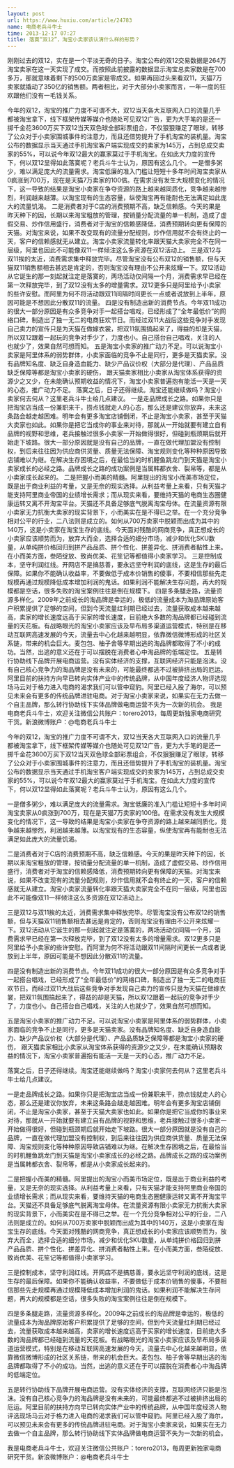 ```yaml
---
layout: post
url: https://www.huxiu.com/article/24783
name: 电商老兵斗牛士
time: 2013-12-17 07:27
title: 落寞“双12”，淘宝小卖家该认清什么样的形势？
---
```

刚刚过去的双12，实在是一个平淡无奇的日子。淘宝公布的双12交易数据是264万淘宝卖家在这一天实现了成交。而按照此前披露的数据显示淘宝总卖家数是在700多万，那就意味着剩下的500万卖家是零成交。如果再回过头来看双11，天猫7万卖家就撬动了350亿的销售额。两者相比，对于大部分小卖家而言，一年一度的狂欢跟他们没有一毛钱关系。

今年的双12，淘宝的推广力度不可谓不大，双12当天各大互联网入口的流量几乎都被淘宝拿下，线下框架传媒等媒介也随处可见双12广告，更为大手笔的是还一掷千金花3600万买下双12当天双色球全部彩票组合，不仅狠狠赚足了眼球，转移了公众对于小卖家围城事件的注意力，而且还借势提升了手机淘宝的装机量。淘宝公布的数据显示当天通过手机淘宝客户端实现成交的卖家为145万，占到总成交卖家的55%，可以说今年双12最大的赢家莫过于手机淘宝。在如此大力度的宣传下，何以双12显得如此落寞呢？老兵斗牛士认为，原因有这么几个。 一是僧多粥少，难以满足庞大的流量需求。淘宝低廉的准入门槛让短短十多年时间淘宝卖家从0疯涨到700万，现在是天猫7万卖家的100倍。在需求没有发生大规模变化的情况下，这一导致的结果是淘宝小卖家在争夺资源的路上越来越同质化，竞争越来越惨烈，利润越来越薄。以淘宝现有的生态容量，纵使淘宝再有能耐也无法满足如此庞大的流量饥渴。 二是消费者对于C店的消费预期不高，缺乏信赖感。今天的果是昨天种下的因，长期以来淘宝粗放的管理，按销量分配流量的单一机制，造成了虚假交易、炒作信用盛行，消费者对于淘宝的信赖感降低，消费预期转向更有保障的天猫。对淘宝来说，如果不改变现有的流量分配规则，炒作信用就不会有终止的一天，客户的信赖感就无从建立。淘宝小卖家流量转化率跟天猫大卖家完全不在同一层级，阿里也因此不可能像双11一样倾注这么多资源在双12活动上。 三是双12与双11挨的太近，消费需求集中释放完毕。尽管淘宝没有公布双12的销售额，但与天猫双11销售额相去甚远是肯定的，否则淘宝没有理由不公开来炫耀一下。双12活动从它诞生的那一刻起就注定是落寞的，两场活动仅间隔一个月，消费需求早已经在第一次释放完毕，到了双12没有太多的增量需求。双12更多只是阿里给予小卖家的些许安慰。而阿里为何不将活动跟双11间隔时间更长一点或者说放到上半年，原因可能是不想因此分散双11的流量。 四是没有制造出新的消费节点。今年双11成功的很大一部分原因是有众多竞争对手一起搭台唱戏，已经形成了“全年最低价”的网络口碑，制造出了独一无二的电商狂欢节日。而经过双11大战后这些竞争对手发现自己卖力的宣传只是为天猫在做嫁衣裳，把双11氛围搞起来了，得益的却是天猫，所以双12跟着一起玩的竞争对手少了，力度也小。自己搭台自己唱戏，关注的人也就少了，效果自然可想而知。 五是淘宝小卖家的推广动力不足。可以说淘宝小卖家是阿里体系的弱势群体，小卖家面临的竞争不止是同行，更多是天猫卖家。没有品牌知名度、缺乏自身造血能力、缺少产品议价权（大部分是代理）、产品品质缺乏保障等都是淘宝小卖家的硬伤， 跟天猫卖家相比小卖家从淘宝体系获得的资源少之又少，在未能确认预期收益的情况下，淘宝小卖家普遍抱有能活一天是一天的心态，推广动力不足。 落寞之后，日子还得继续。淘宝还能继续做吗？淘宝小卖家何去何从？这里老兵斗牛士给几点建议。 一是走品牌成长之路。如果你只是把淘宝店当成一份兼职来干，捞点钱就走人的心态，那么还是建议你放弃，未来这条路会越走越困难。明年会有更多淘宝店铺倒闭，不止是淘宝小卖家，甚至于天猫大卖家也如此。如果你是把它当成你的事业来对待，那就从一开始就要有建立自有品牌的视野和思维，老兵接触过很多小卖家一开始做得很好，但碰到瓶颈期后就开始走下坡路。很大一部分原因就是没有自己的品牌，一直在做代理加盟没有控制权，到后来往往因为供应商供货量、质量无法保障、淘宝规则变化等种种原因导致店铺难以为继。在解决生存困境之后，在最恰当的时机鲤鱼跳龙门到天猫是淘宝小卖家成长的必经之路。品牌成长之路的成功案例是当属韩都衣舍、裂帛等，都是从小卖家成长起来的。 二是把握小而美的精髓。阿里提出的淘宝小而美市场定位，既是出于商业利益的考量，又是无奈的现实选择。从利益考量上来看，只有天猫才能支持阿里商业帝国的业绩增长需求；而从现实来看，要维持天猫的电商生态圈健康运转又离不开淘宝平台。天猫还不具备足够底气脱离淘宝母体。在流量资源有限小卖家无力抗衡大卖家的现实背景下，小而美实在是不得已之举。在一个充分竞争相对公平的行业，二八法则是成立的。如何从700万卖家中脱颖而出成为其中的140万，这是小卖家在淘宝生存的底线。今天面对残酷的网商竞争，真正想成长的小卖家应该顺势而为，放弃大而全，选择合适的细分市场，减少和优化SKU数量，从单纯拼价格回归到拼产品品质、拼个性化、拼差异化、拼消费者黏性上来。在小而美方面，叁陌绽放、致尚优美、花笙记等都值得小卖家学习。 三是控制成本，坚守利润红线。开网店不是搞慈善，要永远坚守利润的底线，这是生存的最后保障。如果你不能确认收益率，不要做低于成本价销售的傻事，不要相信那些先走规模再通过规模降低成本增加利润的鬼话。如果利润不能解决生存问题，再大的规模都是空话，很多失败的淘宝案例往往是倒在规模下。 四是多条腿走路，流量资源多样化。2009年之前成长的淘品牌是幸运的，极低的流量成本为淘品牌原始客户积累提供了足够的空间，但到今天流量红利期已经过去，流量获取成本越来越高，卖家的增长速度远高于买家的增长速度，目前绝大多数的淘品牌都已经碰到流量的天花板。有战略眼光的淘宝小卖家应该及早布局多渠道运营模式，特别是在移动互联网高速发展的今天，流量去中心化越来越明显，依靠微信微博形成的社区关系链，带来的机会巨大。麦包包、柚子舍等早期出逃的淘品牌都取得了不小的成功。当然，出逃的意义还在于可以摆脱在消费者心中淘品牌的低端定位。 五是转行协助线下品牌开展电商运营。没有实体经济的支撑，互联网经济只能是泡沫。没有自己核心竞争力的淘品牌是没有未来的，可能最终都逃不过被排挤出局的厄运。阿里目前的扶持方向早已转向实体产业中的传统品牌，从中国年度经济人物评选现场马云对于格力进入电商的渴求我们可以管中窥豹。阿里已经入股了海尔，可以预见未来会有更多的传统品牌进驻电商。对于淘宝小卖家来说，如果实在无力去做一个自主品牌，那么转行协助线下实体品牌做电商运营不失为一次新的机会。 我是电商老兵斗牛士，欢迎关注微信公共账户：torero2013，每周更新独家电商研究干货。新浪微博账户：@电商老兵斗牛士

今年的双12，淘宝的推广力度不可谓不大，双12当天各大互联网入口的流量几乎都被淘宝拿下，线下框架传媒等媒介也随处可见双12广告，更为大手笔的是还一掷千金花3600万买下双12当天双色球全部彩票组合，不仅狠狠赚足了眼球，转移了公众对于小卖家围城事件的注意力，而且还借势提升了手机淘宝的装机量。淘宝公布的数据显示当天通过手机淘宝客户端实现成交的卖家为145万，占到总成交卖家的55%，可以说今年双12最大的赢家莫过于手机淘宝。在如此大力度的宣传下，何以双12显得如此落寞呢？老兵斗牛士认为，原因有这么几个。

一是僧多粥少，难以满足庞大的流量需求。淘宝低廉的准入门槛让短短十多年时间淘宝卖家从0疯涨到700万，现在是天猫7万卖家的100倍。在需求没有发生大规模变化的情况下，这一导致的结果是淘宝小卖家在争夺资源的路上越来越同质化，竞争越来越惨烈，利润越来越薄。以淘宝现有的生态容量，纵使淘宝再有能耐也无法满足如此庞大的流量饥渴。

二是消费者对于C店的消费预期不高，缺乏信赖感。今天的果是昨天种下的因，长期以来淘宝粗放的管理，按销量分配流量的单一机制，造成了虚假交易、炒作信用盛行，消费者对于淘宝的信赖感降低，消费预期转向更有保障的天猫。对淘宝来说，如果不改变现有的流量分配规则，炒作信用就不会有终止的一天，客户的信赖感就无从建立。淘宝小卖家流量转化率跟天猫大卖家完全不在同一层级，阿里也因此不可能像双11一样倾注这么多资源在双12活动上。

三是双12与双11挨的太近，消费需求集中释放完毕。尽管淘宝没有公布双12的销售额，但与天猫双11销售额相去甚远是肯定的，否则淘宝没有理由不公开来炫耀一下。双12活动从它诞生的那一刻起就注定是落寞的，两场活动仅间隔一个月，消费需求早已经在第一次释放完毕，到了双12没有太多的增量需求。双12更多只是阿里给予小卖家的些许安慰。而阿里为何不将活动跟双11间隔时间更长一点或者说放到上半年，原因可能是不想因此分散双11的流量。

四是没有制造出新的消费节点。今年双11成功的很大一部分原因是有众多竞争对手一起搭台唱戏，已经形成了“全年最低价”的网络口碑，制造出了独一无二的电商狂欢节日。而经过双11大战后这些竞争对手发现自己卖力的宣传只是为天猫在做嫁衣裳，把双11氛围搞起来了，得益的却是天猫，所以双12跟着一起玩的竞争对手少了，力度也小。自己搭台自己唱戏，关注的人也就少了，效果自然可想而知。

五是淘宝小卖家的推广动力不足。可以说淘宝小卖家是阿里体系的弱势群体，小卖家面临的竞争不止是同行，更多是天猫卖家。没有品牌知名度、缺乏自身造血能力、缺少产品议价权（大部分是代理）、产品品质缺乏保障等都是淘宝小卖家的硬伤， 跟天猫卖家相比小卖家从淘宝体系获得的资源少之又少，在未能确认预期收益的情况下，淘宝小卖家普遍抱有能活一天是一天的心态，推广动力不足。

落寞之后，日子还得继续。淘宝还能继续做吗？淘宝小卖家何去何从？这里老兵斗牛士给几点建议。

一是走品牌成长之路。如果你只是把淘宝店当成一份兼职来干，捞点钱就走人的心态，那么还是建议你放弃，未来这条路会越走越困难。明年会有更多淘宝店铺倒闭，不止是淘宝小卖家，甚至于天猫大卖家也如此。如果你是把它当成你的事业来对待，那就从一开始就要有建立自有品牌的视野和思维，老兵接触过很多小卖家一开始做得很好，但碰到瓶颈期后就开始走下坡路。很大一部分原因就是没有自己的品牌，一直在做代理加盟没有控制权，到后来往往因为供应商供货量、质量无法保障、淘宝规则变化等种种原因导致店铺难以为继。在解决生存困境之后，在最恰当的时机鲤鱼跳龙门到天猫是淘宝小卖家成长的必经之路。品牌成长之路的成功案例是当属韩都衣舍、裂帛等，都是从小卖家成长起来的。

二是把握小而美的精髓。阿里提出的淘宝小而美市场定位，既是出于商业利益的考量，又是无奈的现实选择。从利益考量上来看，只有天猫才能支持阿里商业帝国的业绩增长需求；而从现实来看，要维持天猫的电商生态圈健康运转又离不开淘宝平台。天猫还不具备足够底气脱离淘宝母体。在流量资源有限小卖家无力抗衡大卖家的现实背景下，小而美实在是不得已之举。在一个充分竞争相对公平的行业，二八法则是成立的。如何从700万卖家中脱颖而出成为其中的140万，这是小卖家在淘宝生存的底线。今天面对残酷的网商竞争，真正想成长的小卖家应该顺势而为，放弃大而全，选择合适的细分市场，减少和优化SKU数量，从单纯拼价格回归到拼产品品质、拼个性化、拼差异化、拼消费者黏性上来。在小而美方面，叁陌绽放、致尚优美、花笙记等都值得小卖家学习。

三是控制成本，坚守利润红线。开网店不是搞慈善，要永远坚守利润的底线，这是生存的最后保障。如果你不能确认收益率，不要做低于成本价销售的傻事，不要相信那些先走规模再通过规模降低成本增加利润的鬼话。如果利润不能解决生存问题，再大的规模都是空话，很多失败的淘宝案例往往是倒在规模下。

四是多条腿走路，流量资源多样化。2009年之前成长的淘品牌是幸运的，极低的流量成本为淘品牌原始客户积累提供了足够的空间，但到今天流量红利期已经过去，流量获取成本越来越高，卖家的增长速度远高于买家的增长速度，目前绝大多数的淘品牌都已经碰到流量的天花板。有战略眼光的淘宝小卖家应该及早布局多渠道运营模式，特别是在移动互联网高速发展的今天，流量去中心化越来越明显，依靠微信微博形成的社区关系链，带来的机会巨大。麦包包、柚子舍等早期出逃的淘品牌都取得了不小的成功。当然，出逃的意义还在于可以摆脱在消费者心中淘品牌的低端定位。

五是转行协助线下品牌开展电商运营。没有实体经济的支撑，互联网经济只能是泡沫。没有自己核心竞争力的淘品牌是没有未来的，可能最终都逃不过被排挤出局的厄运。阿里目前的扶持方向早已转向实体产业中的传统品牌，从中国年度经济人物评选现场马云对于格力进入电商的渴求我们可以管中窥豹。阿里已经入股了海尔，可以预见未来会有更多的传统品牌进驻电商。对于淘宝小卖家来说，如果实在无力去做一个自主品牌，那么转行协助线下实体品牌做电商运营不失为一次新的机会。

我是电商老兵斗牛士，欢迎关注微信公共账户：torero2013，每周更新独家电商研究干货。新浪微博账户：@电商老兵斗牛士

